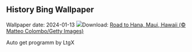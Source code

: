 ## History Bing Wallpaper
Wallpaper date: 2024-01-13
![](https://www.bing.com/th?id=OHR.HanaHighway_EN-IN2324182593_UHD.jpg&w=1000)Download: [Road to Hana, Maui, Hawaii (© Matteo Colombo/Getty Images)](https://www.bing.com/th?id=OHR.HanaHighway_EN-IN2324182593_UHD.jpg)

Auto get programm by LtgX
